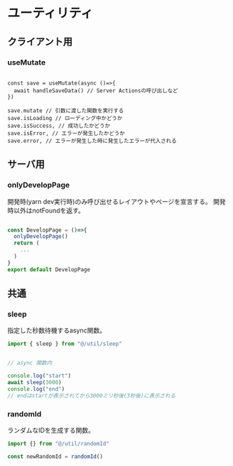 
# ユーティリティ

## クライアント用

### useMutate

```tsx

const save = useMutate(async ()=>{
  await handleSaveData() // Server Actionsの呼び出しなど
})

save.mutate // 引数に渡した関数を実行する
save.isLoading // ローディング中かどうか
save.isSuccess, // 成功したかどうか
save.isError, // エラーが発生したかどうか
save.error, // エラーが発生した時に発生したエラーが代入される

```

## サーバ用

### onlyDevelopPage

開発時(yarn dev実行時)のみ呼び出せるレイアウトやページを宣言する。
開発時以外はnotFoundを返す。

```ts

const DevelopPage = ()=>{
  onlyDevelopPage()
  return (
    ...
  )
}
export default DevelopPage

```

## 共通

### sleep

指定した秒数待機するasync関数。

```ts
import { sleep } from "@/util/sleep"


// async 関数内

console.log("start")
await sleep(3000)
console.log("end")
// endはstartが表示されてから3000ミリ秒後(3秒後)に表示される

```

### randomId

ランダムなIDを生成する関数。

```ts
import {} from "@/util/randomId"

const newRandomId = randomId()

```
